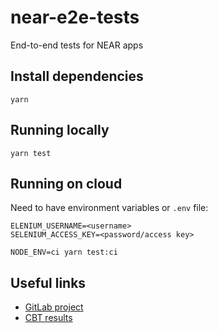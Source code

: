 # near-e2e-tests

End-to-end tests for NEAR apps


## Install dependencies

```
yarn
```

## Running locally
```
yarn test
```

## Running on cloud

Need to have environment variables or `.env` file:

```
ELENIUM_USERNAME=<username>
SELENIUM_ACCESS_KEY=<password/access key>
```

```
NODE_ENV=ci yarn test:ci
```

## Useful links

- [GitLab project](https://gitlab.com/near-protocol/near-e2e-tests)
- [CBT results](https://app.crossbrowsertesting.com/selenium/results)
